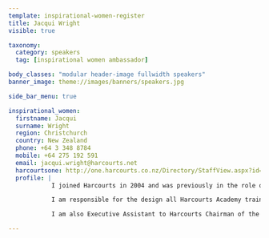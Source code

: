 ```yaml
---
template: inspirational-women-register
title: Jacqui Wright
visible: true

taxonomy:
  category: speakers
  tag: [inspirational women ambassador]

body_classes: "modular header-image fullwidth speakers"
banner_image: theme://images/banners/speakers.jpg

side_bar_menu: true

inspirational_women:
  firstname: Jacqui
  surname: Wright
  region: Christchurch
  country: New Zealand
  phone: +64 3 348 8784
  mobile: +64 275 192 591
  email: jacqui.wright@harcourts.net
  harcourtsone: http://one.harcourts.co.nz/Directory/StaffView.aspx?id=13513
  profile: |
            I joined Harcourts in 2004 and was previously in the role of New Zealand Academy Support. I am now in the international role of Academy Marketing Manager for New Zealand and I am based in our Christchurch office.

            I am responsible for the design all Harcourts Academy training materials which include textbook and workbook covers, training room posters, Academy graphics and all Academy advertising materials. I also oversees our social media platforms, primarily Facebook and I am frequently contacting our trainers for fun in-training photos and testimonials.

            I am also Executive Assistant to Harcourts Chairman of the Board, Paul Wright.

---
```

